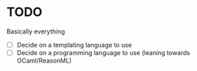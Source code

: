# TODO

Basically everything

- [ ] Decide on a templating language to use
- [ ] Decide on a programming language to use (leaning towards OCaml/ReasonML)
